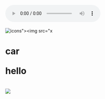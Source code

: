 
 

# <audio controls onwaiting=alert(1)><source src=x >
![icons"><img src="x](javascript:alert())
# <p>car<p>hello</p></p>

# <p><audio></audio></p>
# <img src="x" type="alert()" style=max-width>
# <table><div></div></table>


